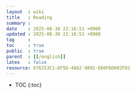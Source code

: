 ```yaml
---
layout  : wiki
title   : Reading 
summary : 
date    : 2025-08-30 22:16:51 +0900
updated : 2025-08-30 22:16:51 +0900
tag     : 
toc     : true
public  : true
parent  : [[/english]]
latex   : false
resource: 676253C1-DF5D-48A2-9892-E60F6D002FD1
---
```

* TOC
{:toc}

# 
